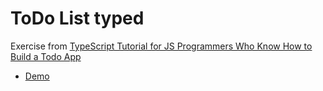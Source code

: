 # ToDo List typed

Exercise from [TypeScript Tutorial for JS Programmers Who Know How to Build a Todo App](https://ts.chibicode.com/todo/)

- [Demo](https://todo-react-ts-jade.vercel.app/)
